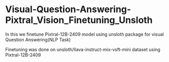 # Visual-Question-Answering-Pixtral_Vision_Finetuning_Unsloth
In this we finetune Pixtral-12B-2409 model using unsloth package for visual Question Answering(NLP Task)

Finetuning was done on unsloth/llava-instruct-mix-vsft-mini dataset using Pixtral-12B-2409